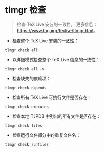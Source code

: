 # tlmgr 检查

> 检查 TeX Live 安装的一致性。
> 更多信息：<https://www.tug.org/texlive/tlmgr.html>。

- 检查整个 TeX Live 安装的一致性：

`tlmgr check all`

- 以详细模式检查整个 TeX Live 信息的一致性：

`tlmgr check all -v`

- 检查缺失的依赖项：

`tlmgr check depends`

- 检查所有 TeX Live 可执行文件是否存在：

`tlmgr check executes`

- 检查本地 TLPDB 中列出的所有文件是否存在：

`tlmgr check files`

- 检查运行文件部分中的重复文件名：

`tlmgr check runfiles`